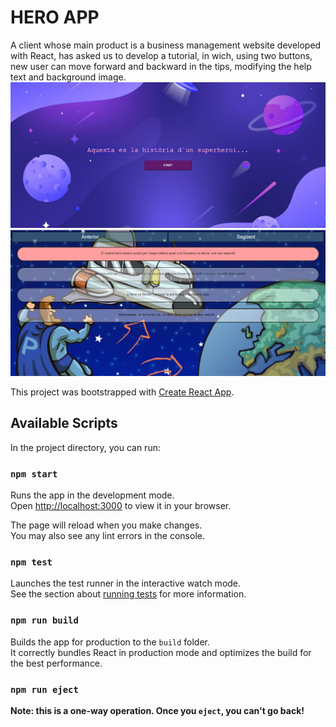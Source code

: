 # HERO APP

A client whose main product is a business management website developed with React, has asked us to develop a tutorial, in wich, using two buttons, new user can move forward and backward in the tips, modifying the help text and background image.
![HeroAppWelcome](src/assets/img/HeroAppWelcome.png)
![HeroApp](src/assets/img/HeroApp.png)

This project was bootstrapped with [Create React App](https://github.com/facebook/create-react-app).
## Available Scripts
In the project directory, you can run:
### `npm start`

Runs the app in the development mode.\
Open [http://localhost:3000](http://localhost:3000) to view it in your browser.

The page will reload when you make changes.\
You may also see any lint errors in the console.

### `npm test`

Launches the test runner in the interactive watch mode.\
See the section about [running tests](https://facebook.github.io/create-react-app/docs/running-tests) for more information.

### `npm run build`

Builds the app for production to the `build` folder.\
It correctly bundles React in production mode and optimizes the build for the best performance.

### `npm run eject`

**Note: this is a one-way operation. Once you `eject`, you can't go back!**



